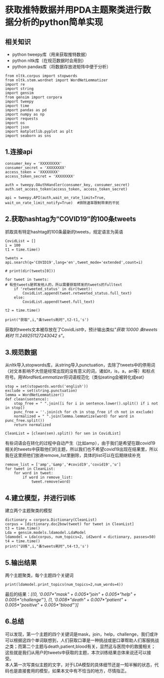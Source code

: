# 获取推特数据并用PDA主题聚类进行数据分析的python简单实现
## 相关知识
- python tweepy库（用来获取推特数据）
- python nltk库（在规范数据时会用到）
- python pandas库（将数据存放进矩阵中便于分析）

```
from nltk.corpus import stopwords
from nltk.stem.wordnet import WordNetLemmatizer
import re
import string
import gensim
from gensim import corpora
import tweepy
import time
import pandas as pd
import numpy as np
import requests
import os
import json
import matplotlib.pyplot as plt
import seaborn as sns
```

## 1.连接api
```
consumer_key = 'XXXXXXXXX'
consumer_secret = 'XXXXXXXX'
access_token = 'XXXXXXXX'
access_token_secret = 'XXXXXXXX'
 
auth = tweepy.OAuthHandler(consumer_key, consumer_secret)
auth.set_access_token(access_token, access_token_secret)
 
api = tweepy.API(auth,wait_on_rate_limit=True, wait_on_rate_limit_notify=True)  #排除速率限制带来的干扰
```

## 2.获取hashtag为“COVID19”的100条tweets
抓取具有特定hashtag的100条最新的tweets，规定语言为英语
```
CovidList = []
i = 100
t1 = time.time()

tweets = api.search(q='COVID19',lang='en',tweet_mode='extended',count=i)

# print(dir(tweets[0]))

for tweet in tweets:
# 有些tweets是转发他人的，所以需要获取转发的tweets的fulltext
    if 'retweeted_status' in dir(tweet):
        CovidList.append(tweet.retweeted_status.full_text)
    else:
        CovidList.append(tweet.full_text)  

t2 = time.time()

print("获取",i,"条tweets耗时",t2-t1,'s')
```
获取的tweets文本被存放在了CovidList中，预计输出类似<em>"获取 10000 条tweets耗时 11.249251127243042 s"</em>。

## 3.规范数据
从nltk导入stopwords库，从string导入punctuation，去除了tweets中的停用词（对文本影响不大但是经常出现的没有意义的词，诸如it，is，a，an等）和标点符号。用<em>WordNetLemmatizer</em>将词语规范化（类似eating会被转化成eat）
```
stop = set(stopwords.words('english'))
exclude = set(string.punctuation)
lemma = WordNetLemmatizer()
def clean(sentence):
    stop_free = " ".join([i for i in sentence.lower().split() if i not in stop])
    punc_free = ''.join(ch for ch in stop_free if ch not in exclude)
    normalized = " ".join(lemma.lemmatize(word) for word in punc_free.split())
    return normalized

CleanList = [clean(sen).split() for sen in CovidList]
```

有些词语会在转化的过程中自动产生（比如amp），由于我们是希望在跟covid19相关的tweets中获取他们的主题，所以我们也不希望covid19出现在结果里，所以我在这里把他们放进remove_list里删除，具体的list可以在后期继续补充
```
remove_list = ['amp','&amp','#covid19','covid19','u']
for tweet in CleanList:
    for word in tweet:
        if word in remove_list:
            tweet.remove(word)
```

## 4.建立模型，并进行训练
建立两个主题聚类的模型
```
dictionary = corpora.Dictionary(CleanList)
corpus = [dictionary.doc2bow(tweet) for tweet in CleanList]
t3 = time.time()
Lda = gensim.models.ldamodel.LdaModel
ldamodel = Lda(corpus, num_topics=2, id2word = dictionary, passes=50)
t4 = time.time()
print("训练",i,"条tweets耗时",t4-t3,'s')
```

## 5.输出结果
两个主题聚类，每个主题四个关键词
```
print(ldamodel.print_topics(num_topics=2,num_words=4))
```
最后的结果：<em>[(0, '0.007*"mask" + 0.005*"join" + 0.005*"help" + 0.005*"challenge"'), (1, '0.008*"death" + 0.007*"patient" + 0.005*"positive" + 0.005*"blood"')]</em><br>

## 6.总结
可以发现，第一个主题的四个关键词是mask，join，help，challenge，我们或许可以根据这四个单词联想到，人们获取口罩是一种挑战或是口罩帮助人们客服挑战之类；而第二个主题与death,patient,blood有关，显然这与医院中的救援相关；这些就是我们从用户的tweets中获取的主题，本次训练结果总体来说还可以接受。<br>
本人第一次写类似主题的文字，对于LDA模型的具体细节还是一知半解的状态，代码也是直接套用的模型，如果本文中有不恰当的地方，尽情指正。
